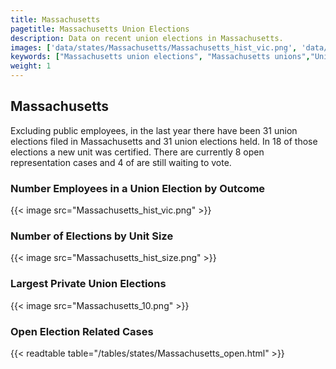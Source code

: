 ```yaml
---
title: Massachusetts
pagetitle: Massachusetts Union Elections
description: Data on recent union elections in Massachusetts.
images: ['data/states/Massachusetts/Massachusetts_hist_vic.png', 'data/states/Massachusetts/Massachusetts_hist_size.png', 'data/states/Massachusetts/Massachusetts_10.png']
keywords: ["Massachusetts union elections", "Massachusetts unions","Union elections"]
weight: 1
---
```

##  Massachusetts

Excluding public employees, in the last year there have been 31 union elections filed in Massachusetts and 31 union elections held. In 18 of those elections a new unit was certified. There are currently 8 open representation cases and 4 of are still waiting to vote.

### Number Employees in a Union Election by Outcome
{{< image src="Massachusetts_hist_vic.png" >}}

### Number of Elections by Unit Size
{{< image src="Massachusetts_hist_size.png" >}}

### Largest Private Union Elections
{{< image src="Massachusetts_10.png" >}}

### Open Election Related Cases
{{< readtable table="/tables/states/Massachusetts_open.html" >}}


